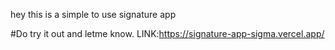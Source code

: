 hey this is a simple to use signature app

#Do try it out and letme know.
LINK:https://signature-app-sigma.vercel.app/